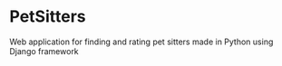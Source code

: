 # PetSitters
Web application for finding and rating pet sitters made in Python using Django framework
